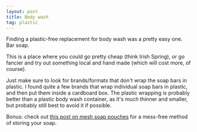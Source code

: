 ```yaml
---
layout: post
title: Body wash
tag: plastic
---
```


Finding a plastic-free replacement for body wash was a pretty easy one. Bar soap.

This is a place where you could go pretty cheap (think Irish Spring), or go fancier and try out something local and hand made (which will cost more, of course).

Just make sure to look for brands/formats that don't wrap the soap bars in plastic. I found quite a few brands that wrap individual soap bars in plastic, and then put them inside a cardboard box. The plastic wrapping is probably better than a plastic body wash container, as it's much thinner and smaller, but probably still best to avoid it if possible.

Bonus: check out [this post on mesh soap pouches](/.._posts/2021-7-11-Shower-puff.md) for a mess-free method of storing your soap.
